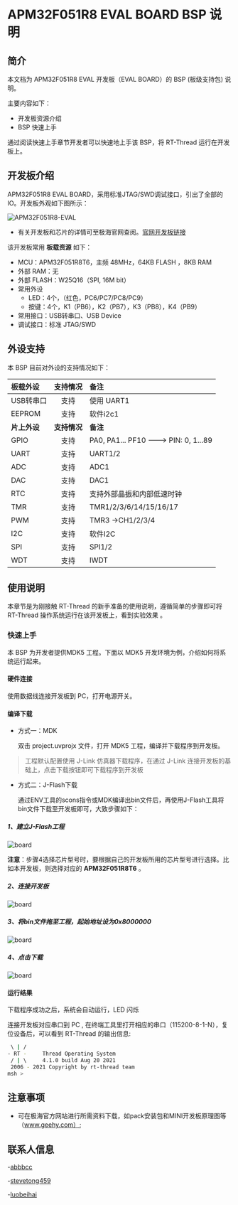 # APM32F051R8 EVAL BOARD BSP 说明

## 简介

本文档为 APM32F051R8 EVAL 开发板（EVAL BOARD）的 BSP (板级支持包) 说明。

主要内容如下：

- 开发板资源介绍
- BSP 快速上手

通过阅读快速上手章节开发者可以快速地上手该 BSP，将 RT-Thread 运行在开发板上。

## 开发板介绍

APM32F051R8 EVAL BOARD，采用标准JTAG/SWD调试接口，引出了全部的IO。开发板外观如下图所示：

![APM32F051R8-EVAL](figures/APM32F051R8-EVAL.png)

- 有关开发板和芯片的详情可至极海官网查阅。[官网开发板链接 ](https://www.geehy.com/support/apm32?id=192)


该开发板常用 **板载资源** 如下：

- MCU：APM32F051R8T6，主频 48MHz，64KB FLASH ，8KB RAM
- 外部 RAM：无
- 外部 FLASH：W25Q16（SPI, 16M bit）
- 常用外设
  - LED：4个，（红色，PC6/PC7/PC8/PC9）
  - 按键：4个，K1（PB6），K2（PB7），K3（PB8），K4（PB9）
- 常用接口：USB转串口、USB Device
- 调试接口：标准 JTAG/SWD

## 外设支持

本 BSP 目前对外设的支持情况如下：

| **板载外设** | **支持情况** | **备注**                             |
| :----------- | :----------: | :------------------------------------ |
| USB转串口 |     支持     | 使用 UART1       |
| EEPROM | 支持 | 软件i2c1 |
| **片上外设** | **支持情况** | **备注**                             |
| GPIO         |     支持     | PA0, PA1... PF10 ---> PIN: 0, 1...89 |
| UART         |     支持     | UART1/2                               |
| ADC          |     支持     | ADC1                              |
| DAC          |     支持     | DAC1                                  |
| RTC          |     支持     | 支持外部晶振和内部低速时钟            |
| TMR          |     支持     | TMR1/2/3/6/14/15/16/17     |
| PWM          |     支持     | TMR3 ->CH1/2/3/4                      |
| I2C          |     支持     | 软件I2C                               |
| SPI          |     支持     | SPI1/2                              |
| WDT          |     支持     | IWDT                                  |

## 使用说明

本章节是为刚接触 RT-Thread 的新手准备的使用说明，遵循简单的步骤即可将 RT-Thread 操作系统运行在该开发板上，看到实验效果 。


### 快速上手

本 BSP 为开发者提供MDK5 工程。下面以 MDK5 开发环境为例，介绍如何将系统运行起来。

#### 硬件连接

使用数据线连接开发板到 PC，打开电源开关。

#### 编译下载
- 方式一：MDK

   双击 project.uvprojx 文件，打开 MDK5 工程，编译并下载程序到开发板。

> 工程默认配置使用 J-Link 仿真器下载程序，在通过 J-Link 连接开发板的基础上，点击下载按钮即可下载程序到开发板

- 方式二：J-Flash下载

  通过ENV工具的scons指令或MDK编译出bin文件后，再使用J-Flash工具将bin文件下载至开发板即可，大致步骤如下：

##### 1、建立J-Flash工程

![board](figures/JFlash_Leader_01.png)

**注意**：步骤4选择芯片型号时，要根据自己的开发板所用的芯片型号进行选择。比如本开发板，则选择对应的 **APM32F051R8T6** 。

##### 2、连接开发板

![board](figures/JFlash_Leader_02.png)
##### 3、将bin文件拖至工程，起始地址设为0x8000000
![board](figures/JFlash_Leader_03.png)
##### 4、点击下载
![board](figures/JFlash_Leader_04.png)

#### 运行结果

下载程序成功之后，系统会自动运行，LED 闪烁

连接开发板对应串口到 PC , 在终端工具里打开相应的串口（115200-8-1-N），复位设备后，可以看到 RT-Thread 的输出信息:

```bash
 \ | /
- RT -     Thread Operating System
 / | \     4.1.0 build Aug 20 2021
 2006 - 2021 Copyright by rt-thread team
msh >
```
## 注意事项

- 可在极海官方网站进行所需资料下载，如pack安装包和MINI开发板原理图等（www.geehy.com）;

## 联系人信息

-[abbbcc ](https://gitee.com/abbbcc)

-[stevetong459 ](https://github.com/stevetong459)

-[luobeihai](https://github.com/luobeihai)